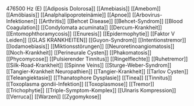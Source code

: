 476500 Hz (E)
[[Adiposis Dolorosa]]
[[Amebiasis]]
[[Amebom]]
[[Amöbiasis]]
[[Analphalipoproteinämie]]
[[Apnoe]]
[[Arbovirus-Infektionen]]
[[Arthritis]]
[[Behcet Disease]]
[[Behcet-Syndrom]]
[[Blood Coagulation]]
[[Condylomata acuminata]]
[[Dercum-Krankheit]]
[[Entomophthoramycosis]]
[[Enuresis]]
[[Epidermophytie]]
[[Faktor V Leiden]]
[[GLAS KRANKHEITEN]]
[[Guyon-Syndrom]]
[[Intentionstremor]]
[[Iodamoebiasis]]
[[Miktionsstörungen]]
[[Neuroretinoangiomatosis]]
[[Noch-Krankheit]]
[[Perineurale Cysten]]
[[Phakomatosis]]
[[Phycomycose]]
[[Pulsierender Tinnitus]]
[[Ringelflechte]]
[[Ruhetremor]]
[[Silk-Road-Krankheit]]
[[Spinne Veins]]
[[Sturge-Weber-Syndrom]]
[[Tangier-Krankheit Neuropathien]]
[[Tangier-Krankheit]]
[[Tarlov Cysten]]
[[Teleangiektasie]]
[[Thanatophore Dysplasie]]
[[Tinea]]
[[Tinnitus]]
[[Toxoplasma gondii-Infektion]]
[[Toxoplasmose]]
[[Tremor]]
[[Trichophytie]]
[[Triple-Symptom-Komplex]]
[[Ulnaris Kompression]]
[[Verruca]]
[[Warzen]]
[[Zygomykose]]